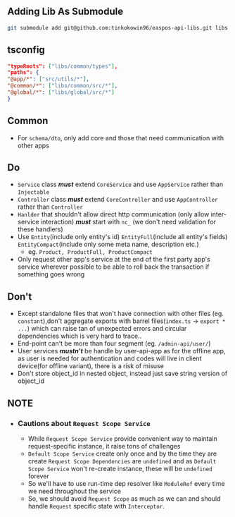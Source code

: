 ## Adding Lib As Submodule

 ```bash
 git submodule add git@github.com:tinkokowin96/easpos-api-libs.git libs
 ```

## tsconfig

```JSON 
"typeRoots": ["libs/common/types"],
"paths": {
"@app/*": ["src/utils/*"],
"@common/*": ["libs/common/src/*"],
"@global/*": ["libs/global/src/*"]
} 
```

## Common

- For ```schema/dto```, only add core and those that need communication with other apps

## Do

- ```Service``` class ***must*** extend ```CoreService``` and use ```AppService``` rather than ```Injectable```
- ```Controller``` class ***must*** extend ```CoreController``` and use ```AppController``` rather than ```Controller```
- ```Hanlder``` that shouldn't allow direct http communication (only allow inter-service interaction) ***must*** start
  with `nc_` (we don't need validation for these handlers)
- Use `Entity`(include only entity's id) `EntityFull`(include all entity's fields) `EntityCompact`(include only some
  meta name, description etc.)
    - eg. `Product, ProductFull, ProductCompact`
- Only request other app's service at the end of the first party app's service wherever possible to be able to roll back
  the transaction if something goes wrong

## Don't

- Except standalone files that won't have connection with other files (eg. ```constant```),don't aggregate exports with
  barrel files(```index.ts``` -> ```export * ...```) which can raise tan of unexpected errors and circular dependencies
  which is very hard to trace..
- End-point can't be more than four segment (eg. ```/admin-api/user/```)
- User services **_mustn't_** be handle by user-api-app as for the offline app, as user is needed for authentication and
  codes will live in client device(for offline variant), there is a risk of misuse
- Don't store object_id in nested object, instead just save string version of object_id

## NOTE

- ### Cautions about ```Request Scope Service```
    - While ```Request Scope Service``` provide convenient way to maintain request-specific instance, it raise tons of
      challenges
    - ```Default Scope Service``` create only once and by the time they are create ```Request Scope Dependencies```
      are ```undefined``` and as ```Default Scope Service``` won't re-create instance, these will be ```undefined```
      forever
    - So we'll have to use run-time dep resolver like ```ModuleRef``` every time we need throughout the service
    - So, we should avoid ```Request Scope``` as much as we can and should handle ```Request``` specific state
      with ```Interceptor```.
